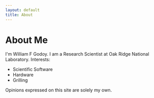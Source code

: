 ```yaml
---
layout: default
title: About
---
```


# About Me

I'm William F Godoy.
I am a Research Scientist at Oak Ridge National Laboratory.
Interests:
  - Scientific Software 
  - Hardware
  - Grilling

Opinions expressed on this site are solely my own.

